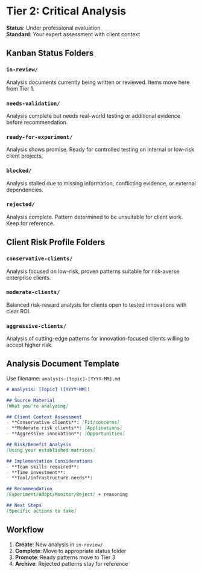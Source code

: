 # Tier 2: Critical Analysis

**Status**: Under professional evaluation  
**Standard**: Your expert assessment with client context

## Kanban Status Folders

### `in-review/`
Analysis documents currently being written or reviewed. Items move here from Tier 1.

### `needs-validation/` 
Analysis complete but needs real-world testing or additional evidence before recommendation.

### `ready-for-experiment/`
Analysis shows promise. Ready for controlled testing on internal or low-risk client projects.

### `blocked/`
Analysis stalled due to missing information, conflicting evidence, or external dependencies.

### `rejected/`
Analysis complete. Pattern determined to be unsuitable for client work. Keep for reference.

## Client Risk Profile Folders

### `conservative-clients/`
Analysis focused on low-risk, proven patterns suitable for risk-averse enterprise clients.

### `moderate-clients/`
Balanced risk-reward analysis for clients open to tested innovations with clear ROI.

### `aggressive-clients/`
Analysis of cutting-edge patterns for innovation-focused clients willing to accept higher risk.

## Analysis Document Template

Use filename: `analysis-[topic]-[YYYY-MM].md`

```markdown
# Analysis: [Topic] ([YYYY-MM])

## Source Material
[What you're analyzing]

## Client Context Assessment
- **Conservative clients**: [Fit/concerns]
- **Moderate risk clients**: [Applications]  
- **Aggressive innovation**: [Opportunities]

## Risk/Benefit Analysis
[Using your established matrices]

## Implementation Considerations
- **Team skills required**: 
- **Time investment**:
- **Tool/infrastructure needs**:

## Recommendation
[Experiment/Adopt/Monitor/Reject] + reasoning

## Next Steps
[Specific actions to take]
```

## Workflow
1. **Create**: New analysis in `in-review/`
2. **Complete**: Move to appropriate status folder
3. **Promote**: Ready patterns move to Tier 3
4. **Archive**: Rejected patterns stay for reference